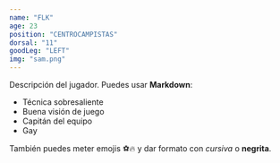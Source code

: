 ```yaml
---
name: "FLK"
age: 23
position: "CENTROCAMPISTAS"
dorsal: "11"
goodLeg: "LEFT"
img: "sam.png"
---
```


Descripción del jugador. Puedes usar **Markdown**:

- Técnica sobresaliente
- Buena visión de juego
- Capitán del equipo
- Gay

También puedes meter emojis ⚽🔥 y dar formato con _cursiva_ o **negrita**.